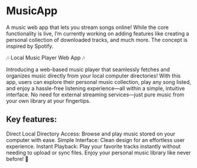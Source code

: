 # MusicApp
A music web app that lets you stream songs online!  While the core functionality is live, I’m currently working on adding features like creating a personal collection of downloaded tracks, and much more. The concept is inspired by Spotify.

🎶 Local Music Player Web App 🎶

Introducing a web-based music player that seamlessly fetches and organizes music directly from your local computer directories! With this app, users can explore their personal music collection, play any song listed, and enjoy a hassle-free listening experience—all within a simple, intuitive interface. No need for external streaming services—just pure music from your own library at your fingertips.

## Key features:

Direct Local Directory Access: Browse and play music stored on your computer with ease.
Simple Interface: Clean design for an effortless user experience.
Instant Playback: Play your favorite tracks instantly without needing to upload or sync files.
Enjoy your personal music library like never before! 🎵
